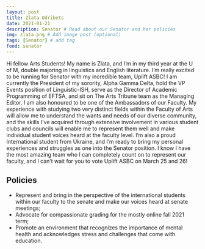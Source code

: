 ```yaml
---
layout: post
title: Zlata Odribets
date: 2021-01-21
description: Senator # Read about our Senator and her policies
img: zlata.png # Add image post (optional)
tags: [Senator] # add tag
food: senator
---
```


Hi fellow Arts Students! My name is Zlata, and I’m in my third year at the U of M, double majoring in linguistics and English literature. I’m really excited to be running for Senator with my incredible team, Uplift ASBC! I am currently the President of my sorority, Alpha Gamma Delta, hold the VP Events position of Linguistic-ISH, serve as the Director of Academic Programming of EFTSA, and sit on The Arts Tribune team as the Managing Editor. I am also honoured to be one of the Ambassadors of our Faculty. My experience with studying two very distinct fields within the Faculty of Arts will allow me to understand the wants and needs of our diverse community, and the skills I’ve acquired through extensive involvement in various student clubs and councils will enable me to represent them well and make individual student voices heard at the faculty level. I’m also a proud International student from Ukraine, and I’m ready to bring my personal experiences and struggles as one into the Senator position. I know I have the most amazing team who I can completely count on to represent our faculty, and I can’t wait for you to vote Uplift ASBC on March 25 and 26!

## Policies

- Represent and bring in the perspective of the international students  within our faculty to the senate and make our voices heard at senate meetings;
- Advocate for compassionate grading for the mostly online fall 2021 term;
- Promote an environment that recognizes the importance of mental health and acknowledges stress and challenges that come with education.







